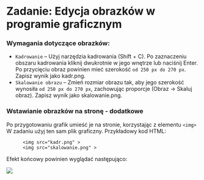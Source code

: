 # Zadanie: Edycja obrazków w programie graficznym

### Wymagania dotyczące obrazków:

- ```Kadrowanie``` – Użyj narzędzia kadrowania (Shift + C). Po zaznaczeniu obszaru kadrowania kliknij dwukrotnie w jego wnętrze lub naciśnij Enter. Po przycięciu obraz powinien mieć szerokość ```od 250 px do 270 px```. Zapisz wynik jako kadr.png.
- ```Skalowanie obrazu``` – Zmień rozmiar obrazu tak, aby jego szerokość wynosiła ```od 250 px do 270 px```, zachowując proporcje (Obraz → Skaluj obraz). Zapisz wynik jako skalowanie.png.

### Wstawianie obrazków na stronę - dodatkowe

Po przygotowaniu grafik umieść je na stronie, korzystając z elementu ```<img>```
W zadaniu użyj ten sam plik graficzny.
Przykładowy kod HTML:

```
      <img src="kadr.png" >
      <img src="skalowanie.png" >
```

Efekt końcowy powinien wyglądać następująco:

<img src="./wynik.png" />
